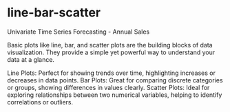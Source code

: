 # line-bar-scatter

Univariate Time Series Forecasting - Annual Sales

Basic plots like line, bar, and scatter plots are the building blocks of data visualization. They provide a simple yet powerful way to understand your data at a glance.

Line Plots: Perfect for showing trends over time, highlighting increases or decreases in data points.
Bar Plots: Great for comparing discrete categories or groups, showing differences in values clearly.
Scatter Plots: Ideal for exploring relationships between two numerical variables, helping to identify correlations or outliers.
